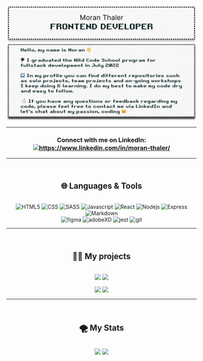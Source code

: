 ![banner](./assets/header_dotted.png)
![description](./description_narrow.png)

---

<h3 align="center">Connect with me on LinkedIn: <a href="https://www.linkedin.com/in/moran-thaler/" target="blank"><img align="center" src="https://upload.wikimedia.org/wikipedia/commons/thumb/f/f8/LinkedIn_icon_circle.svg/2048px-LinkedIn_icon_circle.svg.png" alt="https://www.linkedin.com/in/moran-thaler/" height="40" width="40" /></a> </h3>

---

<br/>
<h2 align="center">🌐 Languages & Tools</h2>
<br/>
<div align="center">
<img alt="HTML5" src="https://img.shields.io/badge/HTML5-E34F26?style=for-the-badge&logo=html5&logoColor=white" />
<img alt="CSS" src="https://img.shields.io/badge/CSS3-1572B6?style=for-the-badge&logo=css3&logoColor=white" />
<img alt="SASS" src="https://img.shields.io/badge/Sass-CC6699?style=for-the-badge&logo=sass&logoColor=white" />
<img  alt="Javascript" src="https://img.shields.io/badge/JavaScript-323330?style=for-the-badge&logo=javascript&logoColor=F7DF1E" />
<img alt="React" src="https://img.shields.io/badge/React-20232A?style=for-the-badge&logo=react&logoColor=61DAFB" />
<img alt="Nodejs" src="https://img.shields.io/badge/Node.js-43853D?style=for-the-badge&logo=node.js&logoColor=white" />
<img alt="Express" src="https://img.shields.io/badge/Express.js-404D59?style=for-the-badge" />
<img alt="Markdown" src="https://img.shields.io/badge/Markdown-000000?style=for-the-badge&logo=markdown&logoColor=white" />
</div>

<div align="center">
<img src="https://www.vectorlogo.zone/logos/figma/figma-icon.svg" alt="figma" width="40" height="40"/> 
<img src="https://www.logo.wine/a/logo/Adobe_XD/Adobe_XD-Logo.wine.svg" alt="adobeXD" width="50" height="50"/> 
<img src="https://www.svgrepo.com/show/332084/github.svg" alt="jest" width="40" height="40"/> 
<img src="https://www.vectorlogo.zone/logos/git-scm/git-scm-icon.svg" alt="git" width="40" height="40" disable/> 
</div>

---

</br>
<h2 align="center"> 🧑‍💻 My projects</h2>

<br>

<div align="center">
<a href="https://github.com/thalermo/multivitamin_generator" title="multi-vitamin generator"><img src="https://github-readme-stats.vercel.app/api/pin/?username=thalermo&repo=multivitamin_generator&theme=radical&border_color=white&border_radius=8"></a> 
<a href="https://github.com/thalermo/Kichis_world_new_generation" title="multi-vitamin generator"><img  src="https://github-readme-stats.vercel.app/api/pin/?username=thalermo&repo=kichis_world_new_generation&theme=radical&border_color=white&border_radius=8"></a>
</div >

<div align="center">

<a href="https://github.com/thalermo/ourPlanet" title="OurPlanet"><img src="https://github-readme-stats.vercel.app/api/pin/?username=thalermo&repo=ourPlanet&theme=radical&border_color=white&border_radius=8"></a>
<a href="https://github.com/thalermo/life_is_all_about_joy" title="life_is_all_about_joy"><img src="https://github-readme-stats.vercel.app/api/pin/?username=thalermo&repo=life_is_all_about_joy&theme=radical&border_color=white&border_radius=8" ></a>

</div >

---

<br/>
<h2 align="center"> 🌪️ My Stats </h2>
<br/>
<div align="center">
<img   width=45%; src="https://github-readme-stats.vercel.app/api/top-langs/?username=thalermo&layout=compact&theme=gotham&border_color=white">
<img width=45%; src="https://github-readme-stats.vercel.app/api?username=thalermo&show_icons=true&theme=gotham&border_color=white">
</div>
